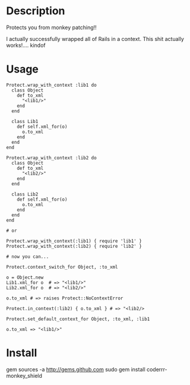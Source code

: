 Description
=

Protects you from monkey patching!!

I actually successfully wrapped all of Rails in a context.  This shit actually works!.... kindof

Usage
=

    Protect.wrap_with_context :lib1 do
      class Object
        def to_xml
          "<lib1/>"
        end
      end
    
      class Lib1
        def self.xml_for(o)
          o.to_xml
        end
      end
    end
    
    Protect.wrap_with_context :lib2 do
      class Object
        def to_xml
          "<lib2/>"
        end
      end
    
      class Lib2
        def self.xml_for(o)
          o.to_xml
        end
      end
    end
    
    # or 
    
    Protect.wrap_with_context(:lib1) { require 'lib1' }
    Protect.wrap_with_context(:lib2) { require 'lib2' }
    
    # now you can...
    
    Protect.context_switch_for Object, :to_xml
    
    o = Object.new
    Lib1.xml_for o  # => "<lib1/>"
    Lib2.xml_for o  # => "<lib2/>"
    
    o.to_xml # => raises Protect::NoContextError
    
    Protect.in_context(:lib2) { o.to_xml } # => "<lib2/>
    
    Protect.set_default_context_for Object, :to_xml, :lib1
    
    o.to_xml => "<lib1/>"
    
Install
=

gem sources -a http://gems.github.com
sudo gem install coderrr-monkey_shield
